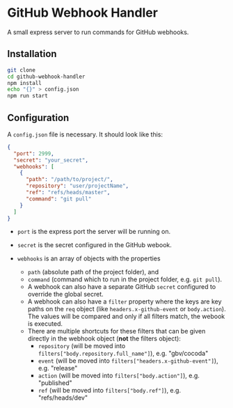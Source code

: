 # GitHub Webhook Handler

A small express server to run commands for GitHub webhooks.

## Installation

```bash
git clone
cd github-webhook-handler
npm install
echo "{}" > config.json
npm run start
```

## Configuration

A `config.json` file is necessary. It should look like this:

```json
{
  "port": 2999,
  "secret": "your_secret",
  "webhooks": [
    {
      "path": "/path/to/project/",
      "repository": "user/projectName",
      "ref": "refs/heads/master",
      "command": "git pull"
    }
  ]
}
```

- `port` is the express port the server will be running on.
- `secret` is the secret configured in the GitHub webook.

- `webhooks` is an array of objects with the properties
  - `path` (absolute path of the project folder), and
  - `command` (command which to run in the project folder, e.g. `git pull`).
  - A webhook can also have a separate GitHub `secret` configured to override the global secret.
  - A webhook can also have a `filter` property where the keys are key paths on the `req` object (like `headers.x-github-event` or `body.action`). The values will be compared and only if all filters match, the webook is executed.
  - There are multiple shortcuts for these filters that can be given directly in the webhook object (**not** the filters object):
    - `repository` (will be moved into `filters["body.repository.full_name"]`), e.g. "gbv/cocoda"
    - `event` (will be moved into `filters["headers.x-github-event"]`), e.g. "release"
    - `action` (will be moved into `filters["body.action"]`), e.g. "published"
    - `ref` (will be moved into `filters["body.ref"]`), e.g. "refs/heads/dev"
